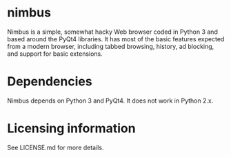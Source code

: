 nimbus
======

Nimbus is a simple, somewhat hacky Web browser coded in Python 3 and based
around the PyQt4 libraries. It has most of the basic features expected from a
modern browser, including tabbed browsing, history, ad blocking, and support
for basic extensions.

Dependencies
======

Nimbus depends on Python 3 and PyQt4. It does not work in Python 2.x.

Licensing information
======

See LICENSE.md for more details.

